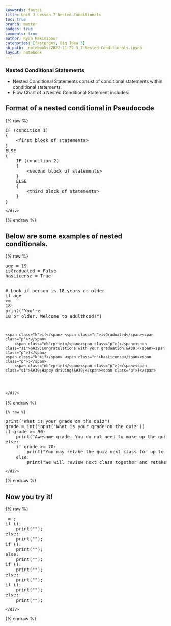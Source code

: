 ```yaml
---
keywords: fastai
title: Unit 3 Lesson 7 Nested Conditionals
toc: true
branch: master
badges: true
comments: true
author: Ryan Hakimipour
categories: [fastpages, Big Idea 3]
nb_path: _notebooks/2022-11-29-3_7-Nested-Conditionals.ipynb
layout: notebook
---
```


<!--
#################################################
### THIS FILE WAS AUTOGENERATED! DO NOT EDIT! ###
#################################################
# file to edit: _notebooks/2022-11-29-3_7-Nested-Conditionals.ipynb
-->

<div class="container" id="notebook-container">
        
<div class="cell border-box-sizing text_cell rendered"><div class="inner_cell">
<div class="text_cell_render border-box-sizing rendered_html">
<h3 id="Nested-Conditional-Statements">Nested Conditional Statements<a class="anchor-link" href="#Nested-Conditional-Statements"> </a></h3><ul>
<li>Nested Conditional Statements consist of conditional statements within conditional statements.</li>
<li>Flow Chart of a Nested Conditional Statement includes:
<img src="{{ site.baseurl }}/images/nestedconditional.png" alt=""></li>
</ul>

</div>
</div>
</div>
<div class="cell border-box-sizing text_cell rendered"><div class="inner_cell">
<div class="text_cell_render border-box-sizing rendered_html">
<h2 id="Format-of-a-nested-conditional-in-Pseudocode">Format of a nested conditional in Pseudocode<a class="anchor-link" href="#Format-of-a-nested-conditional-in-Pseudocode"> </a></h2>
</div>
</div>
</div>
    {% raw %}
    
<div class="cell border-box-sizing code_cell rendered">
<div class="input">

<div class="inner_cell">
    <div class="input_area">
<div class=" highlight hl-ipython3"><pre><span></span><span class="n">IF</span> <span class="p">(</span><span class="n">condition</span> <span class="mi">1</span><span class="p">)</span>
<span class="p">{</span>
    <span class="o">&lt;</span><span class="n">first</span> <span class="n">block</span> <span class="n">of</span> <span class="n">statements</span><span class="o">&gt;</span>
<span class="p">}</span>
<span class="n">ELSE</span>
<span class="p">{</span>
    <span class="n">IF</span> <span class="p">(</span><span class="n">condition</span> <span class="mi">2</span><span class="p">)</span>
    <span class="p">{</span>
        <span class="o">&lt;</span><span class="n">second</span> <span class="n">block</span> <span class="n">of</span> <span class="n">statements</span><span class="o">&gt;</span>
    <span class="p">}</span>
    <span class="n">ELSE</span>
    <span class="p">{</span>
        <span class="o">&lt;</span><span class="n">third</span> <span class="n">block</span> <span class="n">of</span> <span class="n">statements</span><span class="o">&gt;</span>
    <span class="p">}</span>
<span class="p">}</span>
</pre></div>

    </div>
</div>
</div>

</div>
    {% endraw %}

<div class="cell border-box-sizing text_cell rendered"><div class="inner_cell">
<div class="text_cell_render border-box-sizing rendered_html">
<h2 id="Below-are-some-examples-of-nested-conditionals.">Below are some examples of nested conditionals.<a class="anchor-link" href="#Below-are-some-examples-of-nested-conditionals."> </a></h2>
</div>
</div>
</div>
    {% raw %}
    
<div class="cell border-box-sizing code_cell rendered">
<div class="input">

<div class="inner_cell">
    <div class="input_area">
<div class=" highlight hl-ipython3"><pre><span></span><span class="n">age</span> <span class="o">=</span> <span class="mi">19</span>
<span class="n">isGraduated</span> <span class="o">=</span> <span class="kc">False</span>
<span class="n">hasLicense</span> <span class="o">=</span> <span class="kc">True</span>

<span class="c1"># Look if person is 18 years or older</span>
<span class="k">if</span> <span class="n">age</span> <span class="o">&gt;=</span> <span class="mi">18</span><span class="p">:</span>
    <span class="nb">print</span><span class="p">(</span><span class="s2">&quot;You&#39;re 18 or older. Welcome to adulthood!&quot;</span><span class="p">)</span>

    <span class="k">if</span> <span class="n">isGraduated</span><span class="p">:</span>
        <span class="nb">print</span><span class="p">(</span><span class="s1">&#39;Congratulations with your graduation!&#39;</span><span class="p">)</span>
    <span class="k">if</span> <span class="n">hasLicense</span><span class="p">:</span>
        <span class="nb">print</span><span class="p">(</span><span class="s1">&#39;Happy driving!&#39;</span><span class="p">)</span>
</pre></div>

    </div>
</div>
</div>

</div>
    {% endraw %}

    {% raw %}
    
<div class="cell border-box-sizing code_cell rendered">
<div class="input">

<div class="inner_cell">
    <div class="input_area">
<div class=" highlight hl-ipython3"><pre><span></span><span class="nb">print</span><span class="p">(</span><span class="s2">&quot;What is your grade on the quiz&quot;</span><span class="p">)</span>
<span class="n">grade</span> <span class="o">=</span> <span class="nb">int</span><span class="p">(</span><span class="nb">input</span><span class="p">(</span><span class="s1">&#39;What is your grade on the quiz&#39;</span><span class="p">))</span>
<span class="k">if</span> <span class="n">grade</span> <span class="o">&gt;=</span> <span class="mi">90</span><span class="p">:</span>
    <span class="nb">print</span><span class="p">(</span><span class="s2">&quot;Awesome grade. You do not need to make up the quiz.&quot;</span><span class="p">)</span>
<span class="k">else</span><span class="p">:</span>
    <span class="k">if</span> <span class="n">grade</span> <span class="o">&gt;=</span> <span class="mi">70</span><span class="p">:</span>
        <span class="nb">print</span><span class="p">(</span><span class="s2">&quot;You may retake the quiz next class for up to an A.&quot;</span><span class="p">)</span>
    <span class="k">else</span><span class="p">:</span>
        <span class="nb">print</span><span class="p">(</span><span class="s2">&quot;We will review next class together and retake later.&quot;</span><span class="p">)</span>
</pre></div>

    </div>
</div>
</div>

</div>
    {% endraw %}

<div class="cell border-box-sizing text_cell rendered"><div class="inner_cell">
<div class="text_cell_render border-box-sizing rendered_html">
<h2 id="Now-you-try-it!">Now you try it!<a class="anchor-link" href="#Now-you-try-it!"> </a></h2>
</div>
</div>
</div>
    {% raw %}
    
<div class="cell border-box-sizing code_cell rendered">
<div class="input">

<div class="inner_cell">
    <div class="input_area">
<div class=" highlight hl-ipython3"><pre><span></span> <span class="o">=</span> <span class="p">;</span> 
<span class="k">if</span> <span class="p">():</span> 
    <span class="nb">print</span><span class="p">(</span><span class="s2">&quot;&quot;</span><span class="p">);</span> 
<span class="k">else</span><span class="p">:</span> 
    <span class="nb">print</span><span class="p">(</span><span class="s2">&quot;&quot;</span><span class="p">);</span> 
<span class="k">if</span> <span class="p">():</span> 
    <span class="nb">print</span><span class="p">(</span><span class="s2">&quot;&quot;</span><span class="p">);</span> 
<span class="k">else</span><span class="p">:</span> 
    <span class="nb">print</span><span class="p">(</span><span class="s2">&quot;&quot;</span><span class="p">);</span> 
<span class="k">if</span> <span class="p">():</span> 
    <span class="nb">print</span><span class="p">(</span><span class="s2">&quot;&quot;</span><span class="p">);</span> 
<span class="k">else</span><span class="p">:</span>
    <span class="nb">print</span><span class="p">(</span><span class="s2">&quot;&quot;</span><span class="p">);</span> 
<span class="k">if</span> <span class="p">():</span> 
    <span class="nb">print</span><span class="p">(</span><span class="s2">&quot;&quot;</span><span class="p">);</span> 
<span class="k">else</span><span class="p">:</span> 
    <span class="nb">print</span><span class="p">(</span><span class="s2">&quot;&quot;</span><span class="p">);</span> 
</pre></div>

    </div>
</div>
</div>

</div>
    {% endraw %}

</div>
 

